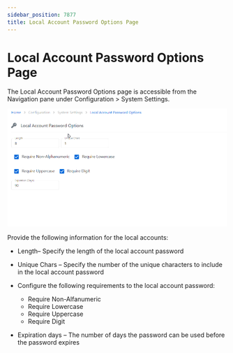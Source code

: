 ```yaml
---
sidebar_position: 7877
title: Local Account Password Options Page
---
```


# Local Account Password Options Page

The Local Account Password Options page is accessible from the Navigation pane under Configuration > System Settings.

![](../../../../../../../../static/images/PrivilegeSecure_4.2/Content/Resources/Images/PrivilegeSecure/AccessManagement/Admin/Configuration/SystemSettings/LocalAccountPasswordOptionsPage.png)

Provide the following information for the local accounts:

* Length– Specify the length of the local account password
* Unique Chars – Specify the number of the unique characters to include in the local account password
* Configure the following requirements to the local account password:

  * Require Non-Alfanumeric
  * Require Lowercase
  * Require Uppercase
  * Require Digit
* Expiration days – The number of days the password can be used before the password expires